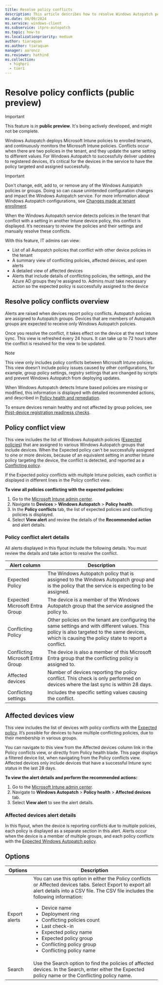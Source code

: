```yaml
---
title: Resolve policy conflicts
description: This article describes how to resolve Windows Autopatch policy conflicts.
ms.date: 04/09/2024
ms.service: windows-client
ms.subservice: itpro-autopatch
ms.topic: how-to
ms.localizationpriority: medium
author: tiaraquan
ms.author: tiaraquan
manager: aaroncz
ms.reviewer: hathind
ms.collection:
  - highpri
  - tier1
---
```


# Resolve policy conflicts (public preview)

> [!IMPORTANT]
> This feature is in **public preview**. It's being actively developed, and might not be complete.

Windows Autopatch deploys Microsoft Intune policies to enrolled tenants, and continuously monitors the Microsoft Intune policies. Conflicts occur when there are two policies in the tenant, and they update the same setting to different values. For Windows Autopatch to successfully deliver updates to registered devices, it’s critical for the devices in the service to have the policy targeted and assigned successfully.

> [!IMPORTANT]
> Don't change, edit, add to, or remove any of the Windows Autopatch policies or groups. Doing so can cause unintended configuration changes and impact the Windows Autopatch service. For more information about Windows Autopatch configurations, see [Changes made at tenant enrollment](../references/windows-autopatch-changes-to-tenant.md).

When the Windows Autopatch service detects policies in the tenant that conflict with a setting in another Intune device policy, this conflict is displayed. It’s necessary to review the policies and their settings and manually resolve these conflicts.

With this feature, IT admins can view:

- List of all Autopatch policies that conflict with other device policies in the tenant
- A summary view of conflicting policies, affected devices, and open alerts
- A detailed view of affected devices
- Alerts that include details of conflicting policies, the settings, and the Azure AD groups they're assigned to. Admins must take necessary action so the expected policy is successfully assigned to the device

## Resolve policy conflicts overview

Alerts are raised when devices report policy conflicts. Autopatch policies are assigned to Autopatch groups. Devices that are members of Autopatch groups are expected to receive only Windows Autopatch policies.

Once you resolve the conflict, it takes effect on the device at the next Intune sync. This view is refreshed every 24 hours. It can take up to 72 hours after the conflict is resolved for the view to be updated.

> [!NOTE]
> This view only includes policy conflicts between Microsoft Intune policies. This view doesn’t include policy issues caused by other configurations, for example, group policy settings, registry settings that are changed by scripts and prevent Windows Autopatch from deploying updates.<p>When Windows Autopatch detects Intune based policies are missing or modified, this information is displayed with detailed recommended actions, and described in [Policy health and remediation](../operate/windows-autopatch-policy-health-and-remediation.md).</p><p>To ensure devices remain healthy and not affected by group policies, see [Post-device registration readiness checks](../deploy/windows-autopatch-post-reg-readiness-checks.md#details-about-the-post-device-registration-readiness-checks).</p>

## Policy conflict view

This view includes the list of Windows Autopatch policies ([Expected policies](#policy-conflict-alert-details)) that are assigned to various Windows Autopatch groups that include devices. When the Expected policy can't be successfully assigned to one or more devices, because of an equivalent setting in another Intune policy targeting the device, the conflict is detected, and reported as a [Conflicting policy](#policy-conflict-alert-details).

If the Expected policy conflicts with multiple Intune policies, each conflict is displayed in different lines in the Policy conflict view.

**To view all policies conflicting with the expected policies:**

1. Go to the [Microsoft Intune admin center](https://go.microsoft.com/fwlink/?linkid=2109431).
2. Navigate to **Devices** > **Windows Autopatch** > **Policy health**.
3. In the **Policy conflicts** tab, the list of expected policies and conflicting policies is displayed.
4. Select **View alert** and review the details of the **Recommended action** and alert details.

### Policy conflict alert details

All alerts displayed in this flyout include the following details. You must review the details and take action to resolve the conflict.

| Alert column | Description |
| ----- | ----- |
| Expected Policy | The Windows Autopatch policy that is assigned to the Windows Autopatch group and is the policy that the service is expecting to be assigned. |
| Expected Microsoft Entra Group | The device is a member of the Windows Autopatch group that the service assigned the policy to. |
| Conflicting Policy | Other policies on the tenant are configuring the same settings and with different values. This policy is also targeted to the same devices, which is causing the policy state to report a conflict. |
| Conflicting Microsoft Entra Group | The device is also a member of this Microsoft Entra group that the conflicting policy is assigned to. |
| Affected devices | Number of devices reporting the policy conflict. This check is only performed on devices where the last sync is within 28 days. |
| Conflicting settings | Includes the specific setting values causing the conflict. |

## Affected devices view

This view includes the list of devices with policy conflicts with the [Expected policy](#policy-conflict-alert-details). It’s possible for devices to have multiple conflicting policies, due to their membership in various groups.

You can navigate to this view from the Affected devices column link in the Policy conflicts view, or directly from Policy health blade. This page displays a filtered device list, when navigating from the Policy conflicts view. Affected devices only include devices that have a successful Intune sync status in the last 28 days.

**To view the alert details and perform the recommended actions:**

1. Go to the [Microsoft Intune admin center](https://go.microsoft.com/fwlink/?linkid=2109431).
2. Navigate to **Windows Autopatch** > **Policy health** > **Affected devices** tab.
3. Select **View alert** to see the alert details.

### Affected devices alert details

In this flyout, when the device is reporting conflicts due to multiple policies, each policy is displayed as a separate section in this alert. Alerts occur when the device is a member of multiple groups, and each policy conflicts with the [Expected Windows Autopatch policy](#policy-conflict-view).

## Options

| Options | Description |
| ----- | ----- |
| Export alerts | You can use this option in either the Policy conflicts or Affected devices tabs. Select Export to export all alert details into a CSV file. The CSV file includes the following information:<ul><li>Device name</li><li>Deployment ring</li><li>Conflicting policies count</li><li>Last check-in</li><li>Expected policy name</li><li>Expected policy group</li><li>Conflicting policy group</li><li>Conflicting policy name</li></ul> |
| Search | Use the Search option to find the policies of affected devices. In the Search, enter either the Expected policy name or the Conflicting policy name. |
